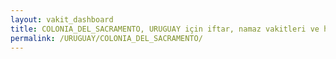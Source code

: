 ```yaml
---
layout: vakit_dashboard
title: COLONIA_DEL_SACRAMENTO, URUGUAY için iftar, namaz vakitleri ve hava durumu - ilçe/eyalet seç
permalink: /URUGUAY/COLONIA_DEL_SACRAMENTO/
---
```


<script type="text/javascript">
  var GLOBAL_COUNTRY = 'URUGUAY';
  var GLOBAL_CITY = 'COLONIA_DEL_SACRAMENTO';
  var GLOBAL_STATE = '';
  var lat = 72;
  var lon = 21;
</script>
